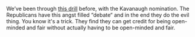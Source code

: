 We’ve been through <a href="https://abcnews.go.com/Politics/sen-lisa-murkowski-shes-disturbed-mcconnells-comments-white/story?id=67925820">this drill</a> before, with the Kavanaugh nomination. The Republicans have this angst filled “debate“ and in the end they do the evil thing. You know it's a trick. They find they can get credit for being open-minded and fair without actually having to be open-minded and fair. 
